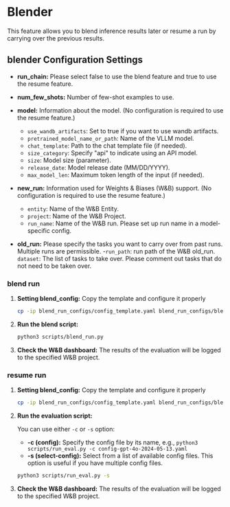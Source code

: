 # Blender

This feature allows you to blend inference results later or resume a run by carrying over the previous results.

## blender Configuration Settings

- **run_chain:** Please select false to use the blend feature and true to use the resume feature.

- **num_few_shots:**  Number of few-shot examples to use.

- **model:** Information about the model. (No configuration is required to use the resume feature.)
    - `use_wandb_artifacts`: Set to true if you want to use wandb artifacts.
    - `pretrained_model_name_or_path`: Name of the VLLM model.
    - `chat_template`: Path to the chat template file (if needed).
    - `size_category`: Specify "api" to indicate using an API model.
    - `size`: Model size (parameter).
    - `release_date`: Model release date (MM/DD/YYYY).
    - `max_model_len`: Maximum token length of the input (if needed).

- **new_run:** Information used for Weights & Biases (W&B) support. (No configuration is required to use the resume feature.)
    - `entity`: Name of the W&B Entity.
    - `project`: Name of the W&B Project.
    - `run_name`: Name of the W&B run. Please set up run name in a model-specific config.

- **old_run:** Please specify the tasks you want to carry over from past runs. Multiple runs are permissible.
    -`run_path`: run path of the W&B old_run. 
     `dataset`: The list of tasks to take over. Please comment out tasks that do not need to be taken over.

### blend run

1. **Setting blend_config:**
Copy the template and configure it properly
   ```bash
   cp -ip blend_run_configs/config_template.yaml blend_run_configs/blend_config.yaml
   ```

2. **Run the blend script:**

   ```bash
   python3 scripts/blend_run.py
   ```

3. **Check the W&B dashboard:** The results of the evaluation will be logged to the specified W&B project.

### resume run

1. **Setting blend_config:**
Copy the template and configure it properly
   ```bash
   cp -ip blend_run_configs/config_template.yaml blend_run_configs/blend_config.yaml
   ```

2. **Run the evaluation script:**

    You can use either `-c` or `-s` option:
    - **-c (config):** Specify the config file by its name, e.g., `python3 scripts/run_eval.py -c config-gpt-4o-2024-05-13.yaml`
    - **-s (select-config):** Select from a list of available config files. This option is useful if you have multiple config files. 
   ```bash
   python3 scripts/run_eval.py -s
   ```

3. **Check the W&B dashboard:** The results of the evaluation will be logged to the specified W&B project.